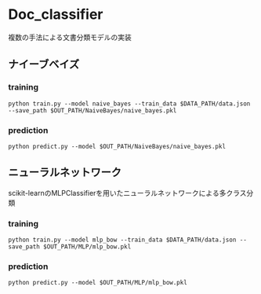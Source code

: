 # Doc_classifier
複数の手法による文書分類モデルの実装

## ナイーブベイズ 
### training
```
python train.py --model naive_bayes --train_data $DATA_PATH/data.json --save_path $OUT_PATH/NaiveBayes/naive_bayes.pkl
```
### prediction
```
python predict.py --model $OUT_PATH/NaiveBayes/naive_bayes.pkl
```

## ニューラルネットワーク 
scikit-learnのMLPClassifierを用いたニューラルネットワークによる多クラス分類
### training
```
python train.py --model mlp_bow --train_data $DATA_PATH/data.json --save_path $OUT_PATH/MLP/mlp_bow.pkl
```
### prediction
```
python predict.py --model $OUT_PATH/MLP/mlp_bow.pkl
```
